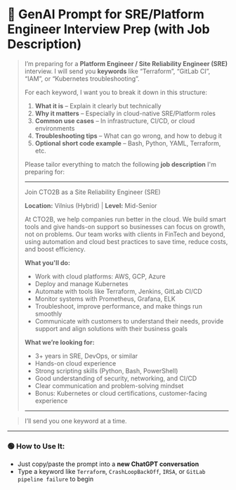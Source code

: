 # 📌 **GenAI Prompt for SRE/Platform Engineer Interview Prep (with Job Description)**

> I’m preparing for a **Platform Engineer / Site Reliability Engineer (SRE)** interview. I will send you **keywords** like “Terraform”, “GitLab CI”, “IAM”, or “Kubernetes troubleshooting”.
>
> For each keyword, I want you to break it down in this structure:
>
> 1. **What it is** – Explain it clearly but technically
> 2. **Why it matters** – Especially in cloud-native SRE/Platform roles
> 3. **Common use cases** – In infrastructure, CI/CD, or cloud environments
> 4. **Troubleshooting tips** – What can go wrong, and how to debug it
> 5. **Optional short code example** – Bash, Python, YAML, Terraform, etc.
>
> Please tailor everything to match the following **job description** I'm preparing for:
>
> ---
>
> Join CTO2B as a Site Reliability Engineer (SRE)
>
> **Location:** Vilnius (Hybrid) | **Level:** Mid-Senior
>
> At CTO2B, we help companies run better in the cloud. We build smart tools and give hands-on support so businesses can focus on growth, not on problems. Our team works with clients in FinTech and beyond, using automation and cloud best practices to save time, reduce costs, and boost efficiency.
>
> **What you'll do:**
>
> * Work with cloud platforms: AWS, GCP, Azure
> * Deploy and manage Kubernetes
> * Automate with tools like Terraform, Jenkins, GitLab CI/CD
> * Monitor systems with Prometheus, Grafana, ELK
> * Troubleshoot, improve performance, and make things run smoothly
> * Communicate with customers to understand their needs, provide support and align solutions with their business goals
>
> **What we’re looking for:**
>
> * 3+ years in SRE, DevOps, or similar
> * Hands-on cloud experience
> * Strong scripting skills (Python, Bash, PowerShell)
> * Good understanding of security, networking, and CI/CD
> * Clear communication and problem-solving mindset
> * Bonus: Kubernetes or cloud certifications, customer-facing experience
>
> ---

> I’ll send you one keyword at a time.

---

### 🟢 How to Use It:

* Just copy/paste the prompt into a **new ChatGPT conversation**
* Type a keyword like `Terraform`, `CrashLoopBackOff`, `IRSA`, or `GitLab pipeline failure` to begin
